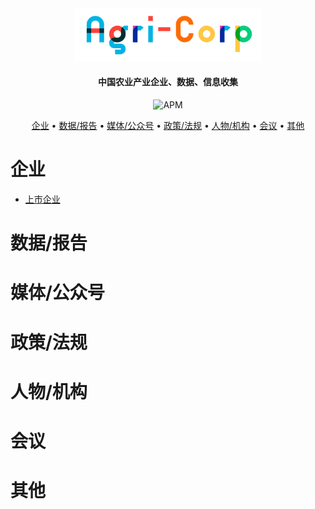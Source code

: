 <div align="center"><img src="img/agricorplong.png" width="300px"/></div>

<h4 align="center">
  中国农业产业企业、数据、信息收集
</h4>
<div align="center">
	<img alt="APM" src="https://img.shields.io/apm/l/github">
	</div>

<p align="center">
  <a href="#企业">企业</a> •
  <a href="#数据/报告">数据/报告</a> •
  <a href="#媒体/公众号">媒体/公众号</a> •
  <a href="#政策/法规">政策/法规</a> •
  <a href="#人物/机构">人物/机构</a> •
  <a href="#会议">会议</a> •
  <a href="#其他">其他</a> 
</p>


# 企业

* [上市企业](./listed-company.md)

# 数据/报告

# 媒体/公众号

# 政策/法规

# 人物/机构

# 会议

# 其他
